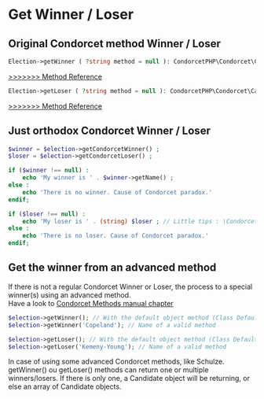 # Get Winner / Loser

## Original Condorcet method Winner / Loser

```php
Election->getWinner ( ?string method = null ): CondorcetPHP\Condorcet\Candidate|array|null
```
[>>>>>>> Method Reference](https://github.com/julien-boudry/Condorcet/blob/master/Documentation/Election%20Class/public%20Election--getWinner.md)   

```php
Election->getLoser ( ?string method = null ): CondorcetPHP\Condorcet\Candidate|array|null
```
[>>>>>>> Method Reference](https://github.com/julien-boudry/Condorcet/blob/master/Documentation/Election%20Class/public%20Election--getLoser.md)   

## Just orthodox Condorcet Winner / Loser
```php
$winner = $election->getCondorcetWinner() ;
$loser = $election->getCondorcetLoser() ;

if ($winner !== null) :
    echo 'My winner is ' . $winner->getName() ;
else :
    echo 'There is no winner. Cause of Condorcet paradox.'
endif;

if ($loser !== null) :
    echo 'My loser is ' . (string) $loser ; // Little tips : \CondorcetPHP\Condorcet\Candidate implement __toString() magic method.
else :
    echo 'There is no loser. Cause of Condorcet paradox.'
endif;
```


## Get the winner from an advanced method

If there is not a regular Condorcet Winner or Loser, the process to a special winner(s) using an advanced method.  
Have a look to [Condorcet Methods manual chapter](https://github.com/julien-boudry/Condorcet/wiki/I-%23-Installation-%26-Basic-Configuration-%23-2.-Condorcet-Methods)

```php
$election->getWinner(); // With the default object method (Class Default: Schulze Winning)  
$election->getWinner('Copeland'); // Name of a valid method  

$election->getLoser(); // With the default object method (Class Default: Schulze Winning)  
$election->getLoser('Kemeny-Young'); // Name of a valid method  
```

In case of using some advanced Condorcet methods, like Schulze. getWinner() ou getLoser() methods can return one or multiple winners/losers. If there is only one, a Candidate object will be returning, or else an array of Candidate objects.